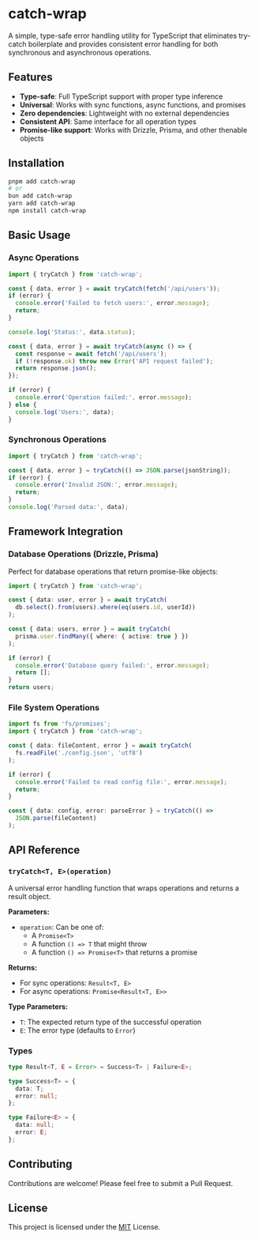 # catch-wrap

A simple, type-safe error handling utility for TypeScript that eliminates try-catch boilerplate and provides consistent error handling for both synchronous and asynchronous operations.

## Features

- **Type-safe**: Full TypeScript support with proper type inference
- **Universal**: Works with sync functions, async functions, and promises
- **Zero dependencies**: Lightweight with no external dependencies
- **Consistent API**: Same interface for all operation types
- **Promise-like support**: Works with Drizzle, Prisma, and other thenable objects

## Installation

```bash
pnpm add catch-wrap
# or
bun add catch-wrap
yarn add catch-wrap
npm install catch-wrap
```

## Basic Usage

### Async Operations

```typescript
import { tryCatch } from 'catch-wrap';

const { data, error } = await tryCatch(fetch('/api/users'));
if (error) {
  console.error('Failed to fetch users:', error.message);
  return;
}

console.log('Status:', data.status);

const { data, error } = await tryCatch(async () => {
  const response = await fetch('/api/users');
  if (!response.ok) throw new Error('API request failed');
  return response.json();
});

if (error) {
  console.error('Operation failed:', error.message);
} else {
  console.log('Users:', data);
}
```

### Synchronous Operations

```typescript
import { tryCatch } from 'catch-wrap';

const { data, error } = tryCatch(() => JSON.parse(jsonString));
if (error) {
  console.error('Invalid JSON:', error.message);
  return;
}
console.log('Parsed data:', data);
```

## Framework Integration

### Database Operations (Drizzle, Prisma)

Perfect for database operations that return promise-like objects:

```typescript
import { tryCatch } from 'catch-wrap';

const { data: user, error } = await tryCatch(
  db.select().from(users).where(eq(users.id, userId))
);

const { data: users, error } = await tryCatch(
  prisma.user.findMany({ where: { active: true } })
);

if (error) {
  console.error('Database query failed:', error.message);
  return [];
}
return users;
```

### File System Operations

```typescript
import fs from 'fs/promises';
import { tryCatch } from 'catch-wrap';

const { data: fileContent, error } = await tryCatch(
  fs.readFile('./config.json', 'utf8')
);

if (error) {
  console.error('Failed to read config file:', error.message);
  return;
}

const { data: config, error: parseError } = tryCatch(() =>
  JSON.parse(fileContent)
);
```

## API Reference

### `tryCatch<T, E>(operation)`

A universal error handling function that wraps operations and returns a result object.

**Parameters:**

- `operation`: Can be one of:
  - A `Promise<T>`
  - A function `() => T` that might throw
  - A function `() => Promise<T>` that returns a promise

**Returns:**

- For sync operations: `Result<T, E>`
- For async operations: `Promise<Result<T, E>>`

**Type Parameters:**

- `T`: The expected return type of the successful operation
- `E`: The error type (defaults to `Error`)

### Types

```typescript
type Result<T, E = Error> = Success<T> | Failure<E>;

type Success<T> = {
  data: T;
  error: null;
};

type Failure<E> = {
  data: null;
  error: E;
};
```

## Contributing

Contributions are welcome! Please feel free to submit a Pull Request.

## License

This project is licensed under the [MIT](./LICENSE) License.

